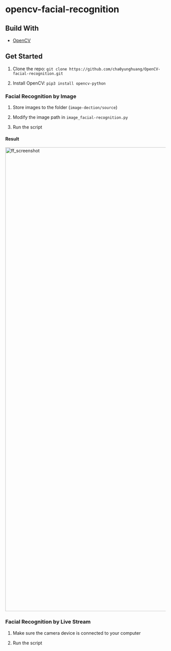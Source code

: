 # opencv-facial-recognition


## Build With

* [OpenCV](https://pypi.org/project/opencv-python/)

## Get Started

1. Clone the repo: `git clone https://github.com/cha0yunghuang/OpenCV-facial-recognition.git`

2. Install OpenCV: `pip3 install opencv-python`

### Facial Recognition by Image

1. Store images to the folder (`image-dection/source`)

2. Modify the image path in `image_facial-recognition.py`

3. Run the script

#### Result

<img width="1456" alt="ff_screenshot" src="https://user-images.githubusercontent.com/46222458/164132975-68532b7a-c7ec-4dcb-a002-4a7bb6d762be.png">

### Facial Recognition by Live Stream

1. Make sure the camera device is connected to your computer

2. Run the script

